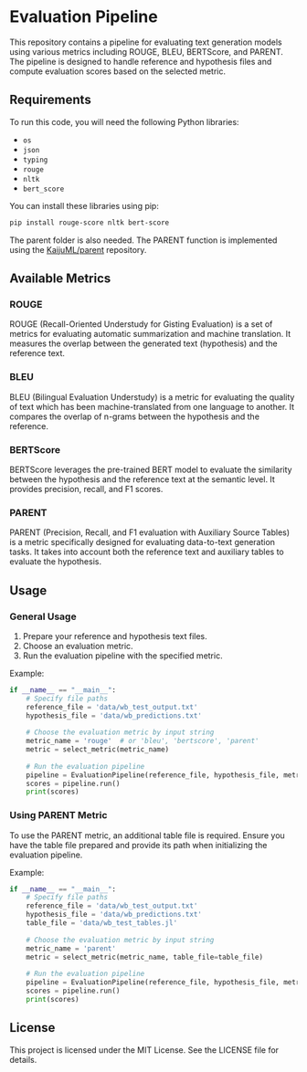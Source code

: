 
# Evaluation Pipeline

This repository contains a pipeline for evaluating text generation models using various metrics including ROUGE, BLEU, BERTScore, and PARENT. The pipeline is designed to handle reference and hypothesis files and compute evaluation scores based on the selected metric.

## Requirements

To run this code, you will need the following Python libraries:
- `os`
- `json`
- `typing`
- `rouge`
- `nltk`
- `bert_score`

You can install these libraries using pip:
```sh
pip install rouge-score nltk bert-score
```

The parent folder is also needed. The PARENT function is implemented using the [KaijuML/parent](https://github.com/KaijuML/parent) repository.


## Available Metrics

### ROUGE
ROUGE (Recall-Oriented Understudy for Gisting Evaluation) is a set of metrics for evaluating automatic summarization and machine translation. It measures the overlap between the generated text (hypothesis) and the reference text.

### BLEU
BLEU (Bilingual Evaluation Understudy) is a metric for evaluating the quality of text which has been machine-translated from one language to another. It compares the overlap of n-grams between the hypothesis and the reference.

### BERTScore
BERTScore leverages the pre-trained BERT model to evaluate the similarity between the hypothesis and the reference text at the semantic level. It provides precision, recall, and F1 scores.

### PARENT
PARENT (Precision, Recall, and F1 evaluation with Auxiliary Source Tables) is a metric specifically designed for evaluating data-to-text generation tasks. It takes into account both the reference text and auxiliary tables to evaluate the hypothesis.

## Usage

### General Usage

1. Prepare your reference and hypothesis text files.
2. Choose an evaluation metric.
3. Run the evaluation pipeline with the specified metric.

Example:
```python
if __name__ == "__main__":
    # Specify file paths
    reference_file = 'data/wb_test_output.txt'
    hypothesis_file = 'data/wb_predictions.txt'
    
    # Choose the evaluation metric by input string
    metric_name = 'rouge'  # or 'bleu', 'bertscore', 'parent'
    metric = select_metric(metric_name)
    
    # Run the evaluation pipeline
    pipeline = EvaluationPipeline(reference_file, hypothesis_file, metric)
    scores = pipeline.run()
    print(scores)
```

### Using PARENT Metric

To use the PARENT metric, an additional table file is required. Ensure you have the table file prepared and provide its path when initializing the evaluation pipeline.

Example:
```python
if __name__ == "__main__":
    # Specify file paths
    reference_file = 'data/wb_test_output.txt'
    hypothesis_file = 'data/wb_predictions.txt'
    table_file = 'data/wb_test_tables.jl'
    
    # Choose the evaluation metric by input string
    metric_name = 'parent'
    metric = select_metric(metric_name, table_file=table_file)
    
    # Run the evaluation pipeline
    pipeline = EvaluationPipeline(reference_file, hypothesis_file, metric, table_file=table_file)
    scores = pipeline.run()
    print(scores)
```


## License

This project is licensed under the MIT License. See the LICENSE file for details.
